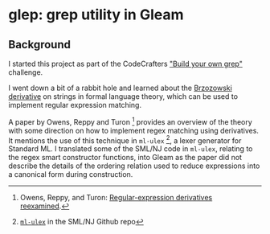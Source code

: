 # glep: grep utility in Gleam

## Background

I started this project as part of the CodeCrafters
["Build your own grep"](https://app.codecrafters.io/courses/grep/overview)
challenge.

I went down a bit of a rabbit hole and learned about the
[Brzozowski derivative](https://en.wikipedia.org/wiki/Brzozowski_derivative) on
strings in formal language theory, which can be used to implement regular
expression matching.

A paper by Owens, Reppy and Turon [^1] provides an overview of the theory with
some direction on how to implement regex matching using derivatives. It mentions
the use of this technique in `ml-ulex` [^2], a lexer generator for Standard ML.
I translated some of the SML/NJ code in `ml-ulex`, relating to the regex smart
constructor functions, into Gleam as the paper did not describe the details of
the ordering relation used to reduce expressions into a canonical form during
construction.

[^1]: Owens, Reppy, and Turon:
[Regular-expression derivatives reexamined](https://www.khoury.northeastern.edu/home/turon/re-deriv.pdf).

[^2]: [`ml-ulex`](https://github.com/smlnj/smlnj/tree/5b49ebb10b8f61093c3ed48dec30cd3bca173b89/tools/ml-lpt/ml-ulex)
in the SML/NJ Github repo
